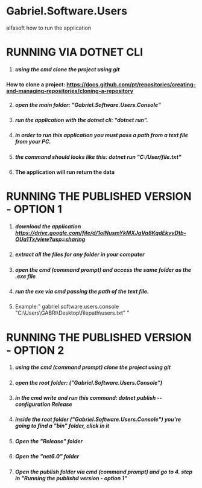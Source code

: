 # Gabriel.Software.Users
alfasoft
how to run the application

# RUNNING VIA DOTNET CLI
1. ##### using the cmd clone the project using git
#### How to clone a project: https://docs.github.com/pt/repositories/creating-and-managing-repositories/cloning-a-repository
2. ##### open the main folder: "Gabriel.Software.Users.Console"
3. ##### run the application with the dotnet cli: "dotnet run".
4. ##### in order to run this application you must pass a path from a text file from your PC.
5. ##### the command should looks like this: dotnet run "C:/User/file.txt" 
6. #### The application will run return the data







# RUNNING THE PUBLISHED VERSION - OPTION 1
1. ##### download the application https://drive.google.com/file/d/1olNusmYkMXJgVa8KqdEkvvDtb-OUa1Tx/view?usp=sharing
2. ##### extract all the files for any folder in your computer
3. ##### open the cmd (command prompt) and access the same folder as the .exe file 
4. ##### run the exe via cmd passing the path of the text file.
5. Example:" gabriel.software.users.console "C:\Users\GABRI\Desktop\filepath\users.txt"  "


# RUNNING THE PUBLISHED VERSION - OPTION 2
1. ##### using the cmd (command prompt) clone the project using git
2. ##### open the root folder: ("Gabriel.Software.Users.Console")
3. ##### in the cmd write and run this command: dotnet publish --configuration Release
4. ##### inside the root folder ("Gabriel.Software.Users.Console") you're going to find a "bin" folder, click in it
5. ##### Open the "Release" folder
6. ##### Open the "net6.0" folder
7. ##### Open the publish folder via cmd (command prompt) and go to 4. step in "Running the publishd version - option 1"
